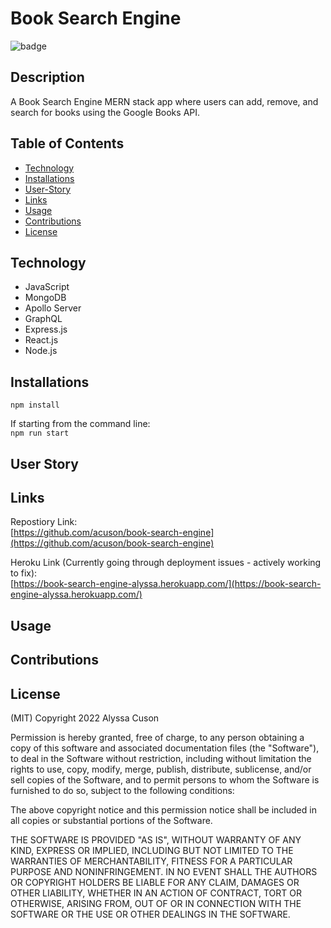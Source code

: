 # Book Search Engine

![badge](https://img.shields.io/static/v1?label=license&message=MIT&color=blue)

## Description

A Book Search Engine MERN stack app where users can add, remove, and search for books using the Google Books API.

## Table of Contents

-   [Technology](#technology)
-   [Installations](#installations)
-   [User-Story](#user-story)
-   [Links](#links)
-   [Usage](#usage)
-   [Contributions](#contributions)
-   [License](#license)

## Technology

-   JavaScript
-   MongoDB
-   Apollo Server
-   GraphQL
-   Express.js
-   React.js
-   Node.js

## Installations

`npm install`<br>

If starting from the command line: <br>
`npm run start`


## User Story


## Links

Repostiory Link: <br>
[https://github.com/acuson/book-search-engine](https://github.com/acuson/book-search-engine)<br>

Heroku Link (Currently going through deployment issues - actively working to fix): <br>
[https://book-search-engine-alyssa.herokuapp.com/](https://book-search-engine-alyssa.herokuapp.com/)

## Usage


## Contributions


## License

(MIT) Copyright 2022 Alyssa Cuson

Permission is hereby granted, free of charge, to any person obtaining a copy of this software and associated documentation files (the "Software"), to deal in the Software without restriction, including without limitation the rights to use, copy, modify, merge, publish, distribute, sublicense, and/or sell copies of the Software, and to permit persons to whom the Software is furnished to do so, subject to the following conditions:

The above copyright notice and this permission notice shall be included in all copies or substantial portions of the Software.

THE SOFTWARE IS PROVIDED "AS IS", WITHOUT WARRANTY OF ANY KIND, EXPRESS OR IMPLIED, INCLUDING BUT NOT LIMITED TO THE WARRANTIES OF MERCHANTABILITY, FITNESS FOR A PARTICULAR PURPOSE AND NONINFRINGEMENT. IN NO EVENT SHALL THE AUTHORS OR COPYRIGHT HOLDERS BE LIABLE FOR ANY CLAIM, DAMAGES OR OTHER LIABILITY, WHETHER IN AN ACTION OF CONTRACT, TORT OR OTHERWISE, ARISING FROM, OUT OF OR IN CONNECTION WITH THE SOFTWARE OR THE USE OR OTHER DEALINGS IN THE SOFTWARE.
